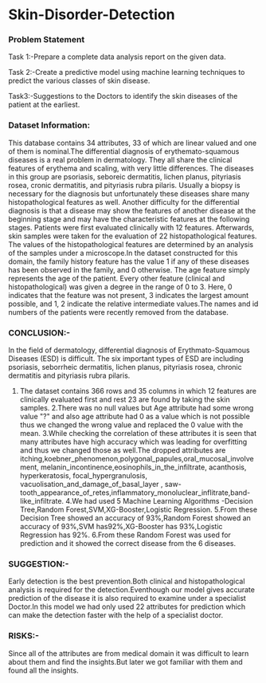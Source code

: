 # Skin-Disorder-Detection
### Problem Statement

Task 1:-Prepare a complete data analysis report on the given data.

Task 2:-Create a predictive model  using machine learning techniques to predict the various classes of skin disease. 

Task3:-Suggestions to the Doctors to identify the skin diseases of the patient at the earliest. 

### Dataset Information:
This database contains 34 attributes, 33 of which are linear valued and one of them is nominal.The differential diagnosis of erythemato-squamous diseases is a real problem in dermatology. They all share the clinical features of erythema and scaling, with very little differences. The diseases in this group are psoriasis, seboreic dermatitis, lichen planus, pityriasis rosea, cronic dermatitis, and pityriasis rubra pilaris. Usually a biopsy is necessary for the diagnosis but unfortunately these diseases share many histopathological features as well. Another difficulty for the differential diagnosis is that a disease may show the features of another disease at the beginning stage and may have the characteristic features at the following stages. Patients were first evaluated clinically with 12 features. Afterwards, skin samples were taken for the evaluation of 22 histopathological features. The values of the histopathological features are determined by an analysis of the samples under a microscope.In the dataset constructed for this domain, the family history feature has the value 1 if any of these diseases has been observed in the family, and 0 otherwise. The age feature simply represents the age of the patient. Every other feature (clinical and histopathological) was given a degree in the range of 0 to 3. Here, 0 indicates that the feature was not present, 3 indicates the largest amount possible, and 1, 2 indicate the relative intermediate values.The names and id numbers of the patients were recently removed from the database.

### CONCLUSION:-
In the field of dermatology, differential diagnosis of Erythmato-Squamous Diseases (ESD) is difficult. The six important types of ESD are including psoriasis, seborrheic dermatitis, lichen planus, pityriasis rosea, chronic dermatitis and pityriasis rubra pilaris.
1. The dataset contains 366 rows and 35 columns in which 12 features are clinically evaluated first and rest 23 are found by taking the skin samples.
2.There was no null values but Age attribute had some wrong value "?" and also age attribute had 0 as a value which is not possible thus we changed the wrong value and replaced the 0 value with the mean.
3.While checking the correlation of these attributes it is seen that many attributes have high accuracy which was leading for overfitting and thus we changed those as well.The dropped attributes are itching,koebner_phenomenon,polygonal_papules,oral_mucosal_involvement, melanin_incontinence,eosinophils_in_the_infiltrate, acanthosis, hyperkeratosis, focal_hypergranulosis, vacuolisation_and_damage_of_basal_layer , saw-tooth_appearance_of_retes,inflammatory_monoluclear_inflitrate,band-like_infiltrate.
4.We had used 5 Machine Learning Algorithms -Decision Tree,Random Forest,SVM,XG-Booster,Logistic Regression.
5.From these Decision Tree showed an accuracy of 93%,Random Forest showed an accuracy of 93%,SVM has92%,XG-Booster has 93%,Logistic Regression has 92%.
6.From these Random Forest was used for prediction and it showed the correct disease from the 6 diseases.

### SUGGESTION:-
Early detection is the best prevention.Both clinical and histopathological analysis is required for the detection.Eventhough our model gives accurate prediction of the disease it is also required to examine under a specialist Doctor.In this model we had only used 22 attributes for prediction which can make the detection faster with the help of a specialist doctor.

### RISKS:-
Since all of the attributes are from medical domain it was difficult to learn about them and find the insights.But later we got familiar with them and found all the insights.

